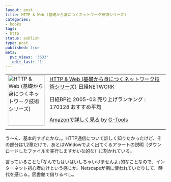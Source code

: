 ```yaml
---
layout: post
title: HTTP & Web (基礎から身につくネットワーク技術シリーズ)
categories:
- books
tags:
- http
status: publish
type: post
published: true
meta:
  pvc_views: '3633'
  _edit_last: '1'
---
```

<table border="0" cellpadding="5">
<tbody>
<tr>
<td valign="top"><a href="http://www.amazon.co.jp/exec/obidos/ASIN/4822212718/warikiru-22/ref=nosim/" target="_blank"><img class="fig" style="border: 0pt none;" src="http://ecx.images-amazon.com/images/I/41TVDMSMDPL._SL160_.jpg" border="0" alt="HTTP &amp; Web (基礎から身につくネットワーク技術シリーズ)" width="115" height="160" /></a></td>
<td valign="top"><span><a href="http://www.amazon.co.jp/HTTP-Web-%E5%9F%BA%E7%A4%8E%E3%81%8B%E3%82%89%E8%BA%AB%E3%81%AB%E3%81%A4%E3%81%8F%E3%83%8D%E3%83%83%E3%83%88%E3%83%AF%E3%83%BC%E3%82%AF%E6%8A%80%E8%A1%93%E3%82%B7%E3%83%AA%E3%83%BC%E3%82%BA-%E6%97%A5%E7%B5%8CNETWORK/dp/4822212718%3FSubscriptionId%3D15SMZCTB9V8NGR2TW082%26tag%3Dwarikiru-22%26linkCode%3Dxm2%26camp%3D2025%26creative%3D165953%26creativeASIN%3D4822212718" target="_blank">HTTP &amp; Web (基礎から身につくネットワーク技術シリーズ)</a><img src="http://www.assoc-amazon.jp/e/ir?t=warikiru-22&amp;l=ur2&amp;o=9" border="0" alt="" width="1" height="1" />
日経NETWORK </span>

<span>日経BP社  2005-03
売り上げランキング : 170128
おすすめ平均  <img src="http://g-images.amazon.com/images/G/01/detail/stars-3-5.gif" alt="" /></span>

<span><a href="http://www.amazon.co.jp/HTTP-Web-%E5%9F%BA%E7%A4%8E%E3%81%8B%E3%82%89%E8%BA%AB%E3%81%AB%E3%81%A4%E3%81%8F%E3%83%8D%E3%83%83%E3%83%88%E3%83%AF%E3%83%BC%E3%82%AF%E6%8A%80%E8%A1%93%E3%82%B7%E3%83%AA%E3%83%BC%E3%82%BA-%E6%97%A5%E7%B5%8CNETWORK/dp/4822212718%3FSubscriptionId%3D15SMZCTB9V8NGR2TW082%26tag%3Dwarikiru-22%26linkCode%3Dxm2%26camp%3D2025%26creative%3D165953%26creativeASIN%3D4822212718" target="_blank">Amazonで詳しく見る</a></span> <span>by <a href="http://www.goodpic.com/mt/aws/index.html">G-Tools</a></span></td>
</tr>
</tbody>
</table>
う〜ん、基本的すぎたかな。。HTTP通信について詳しく知りたかったけど、その部分は1,2章だけで、あとはWindowでよく出てくるアラートの説明（ダウンロードしたファイルを実行しますかいな的な）に割かれている。

言っていることも｢なんでもはいはいしちゃいけませんよ｣的なことなので、インターネット初心者向けという感じか。Netscapeが例に使われていたりして、時代を感じる。図書館で借りるべし。
